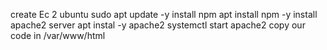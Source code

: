 create Ec 2 ubuntu
sudo apt update -y
install npm  apt install npm -y
install apache2 server   apt instal -y apache2
systemctl start apache2
copy our code in /var/www/html
